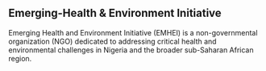 ## Emerging-Health & Environment Initiative
 Emerging Health and Environment Initiative (EMHEI) is a non-governmental organization (NGO) dedicated to addressing critical health and environmental challenges in Nigeria and the broader sub-Saharan African region.
